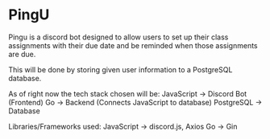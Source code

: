 # PingU

Pingu is a discord bot designed to allow users to set up their class assignments with their due date and be reminded when those assignments are due.  

This will be done by storing given user information to a PostgreSQL database.

As of right now the tech stack chosen will be:
JavaScript -> Discord Bot (Frontend)
Go -> Backend (Connects JavaScript to database)
PostgreSQL -> Database

Libraries/Frameworks used:
JavaScript -> discord.js, Axios
Go -> Gin

